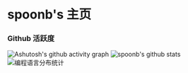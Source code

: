 # spoonb's 主页

### Github 活跃度

![Ashutosh's github activity graph](https://github-readme-activity-graph.vercel.app/graph?username=spoonb&theme=react-dark)
![spoonb's github stats](https://github-readme-stats.vercel.app/api?username=spoonb&count_private=true&show_icons=true&theme=react)<br>
![编程语言分布统计](https://github-readme-stats.vercel.app/api/top-langs/?username=spoonb&langs_count=10&theme=react)
